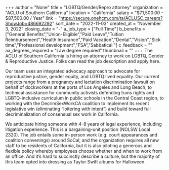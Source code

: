 +++
author = "None"
title = "LGBTQ/Gender/Repro attorney"
organization = "ACLU of Southern California"
location = "California"
salary = "$71,500.00 - $87,500.00 / Year"
link = "https://secure.onehcm.com/ta/ACLUSC.careers?ShowJob=486692292"
sort_date = "2022-11-03"
created_at = "November 3, 2022"
closing_date = "-"
a_job_type = ["Full Time"]
b_benefits = ["General Benefits","Union-Eligible","Paid Leave","Tuition Reimbursement","Health Insurance","Paid Vacation","Dental","Vision","Sick time","Professional development","FSA","Sabbatical "]
c_feedback = ""
aa_degrees_required = "Law degree required"
thumbnail = ""
+++
The ACLU of Southern California is hiring an attorney to work on LGBTQ, Gender & Reproductive Justice. Folks can read the job description and apply here. 

Our team uses an integrated advocacy approach to advocate for reproductive justice, gender equity, and LGBTQ lived equality. Our current projects range from a pregnancy and lactation discrimination lawsuit on behalf of dockworkers at the ports of Los Angeles and Long Beach, to technical assistance for community activists defending trans rights and LGBTQ-inclusive curriculum in public schools in the Central Coast region, to working with the DecrimSexWorkCA coalition to implement its recent legislative win (eliminating “loitering with intent”) and build toward full decriminalization of consensual sex work in California.

We anticipate hiring someone with 4-8 years of legal experience, including litigation experience. This is a bargaining-unit position (NOLSW Local 2320). The job entails some in-person work (e.g. court appearances and coalition convenings) around SoCal, and the organization requires all new staff to be residents of California, but it is also piloting a generous and flexible policy whereby employees choose whether and when to work from an office. And it’s hard to succinctly describe a culture, but the majority of this team opted into dressing as Taylor Swift albums for Halloween.